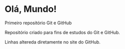 # Olá, Mundo!

Primeiro repositório Git e GitHub

Repositório criado para fins de estudos do Git e GitHub.

Linhas altereda diretamente no site do GitHub.
